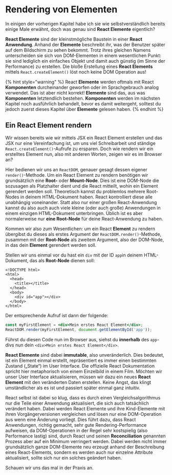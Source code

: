 # Rendering von Elementen

In einigen der vorherigen Kapitel habe ich sie wie selbstverständlich bereits einige Male erwähnt, doch was genau sind **React Elemente** eigentlich?

**React Elemente** sind der kleinstmögliche Baustein in einer **React Anwendung**. Anhand der **Elemente** beschreibt ihr, was der Benutzer später auf dem Bildschirm zu sehen bekommt. Trotz ihres gleichen Namens unterscheiden sie sich von DOM-Elementen in einem wesentlichen Punkt: sie sind lediglich ein einfaches Objekt und damit auch günstig \(im Sinne der Performance\) zu erstellen. Die bloße Erstellung eines **React Elements** mittels `React.createElement()` löst noch keine DOM Operation aus!

{% hint style="warning" %}
React **Elemente** werden oftmals mit React **Komponenten** durcheinander geworfen oder im Sprachgebrauch analog verwendet. Das ist aber nicht korrekt! **Elemente** sind das, aus was **Komponenten** letztendlich bestehen. **Komponenten** werden im nächsten Kapitel noch ausführlich behandelt, bevor es damit weitergeht, solltest du jedoch zuerst dieses Kapitel über **Elemente** gelesen haben.
{% endhint %}

## Ein React Element rendern

Wir wissen bereits wie wir mittels JSX ein React Element erstellen und das JSX nur eine Vereinfachung ist, um uns viel Schreibarbeit und ständige `React.createElement()`-Aufrufe zu ersparen. Doch wie rendern wir ein erstelltes Element nun, also mit anderen Worten, zeigen wir es im Browser an?

Hier bedienen wir uns an `ReactDOM`, genauer gesagt dessen eigener `render()`-Methode. Um ein React Element zu rendern benötigen wir grundsätzlich eine **Root-** oder **Mount-Node**. Dies ist eine DOM-Node die sozusagen als Platzhalter dient und die React mitteilt, wohin ein Element gerendert werden soll. Theoretisch kannst du problemlos mehrere Root-Nodes in deinem HTML-Dokument haben. React kontrolliert diese alle unabhängig voneinander. Statt also nur einer großen React-Anwendung kannst du also auch auch viele kleine \(oder auch große\) Anwendungen in einem einzigen HTML-Dokument unterbringen. Üblich ist es aber normalerweise nur **eine Root-Node** für deine React-Anwendung zu haben.

Kommen wir also zum Wesentlichen: um ein React **Element** zu rendern übergibst du dieses als erstes Argument der `ReactDOM.render()`-Methode, zusammen mit der **Root-Node** als zweitem Argument, also der DOM-Node, in das dein **Element** gerendert werden soll.

Stellen wir uns einmal vor du hast ein `div` mit der ID `app`in deinem HTML-Dokument, das als **Root-Node** dienen soll:

```markup
<!DOCTYPE html>
<html>
  <head>
    <title></title>
  </head>
  <body>
    <div id="app"></div>
  </body>
</html>
```

 Der entsprechende Aufruf ist dann der folgende:

```jsx
const myFirstElement = <div>Mein erstes React Element</div>;
ReactDOM.render(myFirstElement, document.getElementById('app'));
```

Führst du diesen Code nun im Browser aus, siehst du **innerhalb** des `app`-divs nun dein `<div>Mein erstes React Element</div>`.

**React Elemente** sind dabei **immutable**, also unveränderlich. Dies bedeutet, ist ein Element einmal erstellt, repräsentiert es immer einen bestimmten Zustand \(„State“\) im User Interface. Die offizielle React Dokumentation spricht hier metaphorisch von einem Einzelbild in einem Film. Möchten wir unser User Interface aktualisieren, müssen wir dazu ein neues **React Element** mit den veränderten Daten erstellen. Keine Angst, das klingt umständlicher als es ist und passiert später einmal ganz intuitiv.

React selbst ist dabei so klug, dass es durch einen Vergleichsalgorithmus nur die Teile einer Anwendung aktualisiert, die sich auch tatsächlich verändert haben. Dabei werden React Elemente und ihre Kind-Elemente mit ihren Vorgängerversionen vergleichen und lösen nur eine DOM-Operation aus wenn eine Änderung vorliegt. Dies führt dazu, dass React Anwendungen, richtig gemacht, sehr gute Rendering-Performance aufweisen, da DOM-Operationen in der Regel sehr kostspielig \(also Performance lastig\) sind, durch React und seinen **Reconciliation** genannten Prozess aber auf ein Minimum verringert werden. Dabei werden nicht immer grundsätzlich ganze DOM-Elemente neu erzeugt anhand der Beschreibung eines React-Elements, sondern es werden auch nur einzelne Attribute aktualisiert, sollte sich nur ein solches geändert haben.

Schauen wir uns das mal in der Praxis an.

